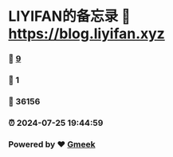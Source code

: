 # LIYIFAN的备忘录 :link: https://blog.liyifan.xyz 
### :page_facing_up: [9](https://blog.liyifan.xyz/tag.html) 
### :speech_balloon: 1 
### :hibiscus: 36156 
### :alarm_clock: 2024-07-25 19:44:59 
### Powered by :heart: [Gmeek](https://github.com/Meekdai/Gmeek)
